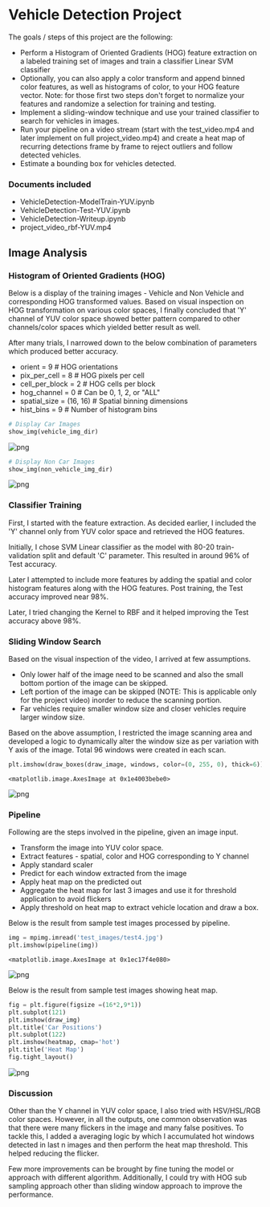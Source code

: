 
# Vehicle Detection Project

The goals / steps of this project are the following:
* Perform a Histogram of Oriented Gradients (HOG) feature extraction on a labeled training set of images and train a classifier Linear SVM classifier
* Optionally, you can also apply a color transform and append binned color features, as well as histograms of color, to your HOG feature vector.
Note: for those first two steps don't forget to normalize your features and randomize a selection for training and testing.
* Implement a sliding-window technique and use your trained classifier to search for vehicles in images.
* Run your pipeline on a video stream (start with the test_video.mp4 and later implement on full project_video.mp4) and create a heat map of recurring detections frame by frame to reject outliers and follow detected vehicles.
* Estimate a bounding box for vehicles detected.

### Documents included

* VehicleDetection-ModelTrain-YUV.ipynb
* VehicleDetection-Test-YUV.ipynb
* VehicleDetection-Writeup.ipynb
* project_video_rbf-YUV.mp4



## Image Analysis

### Histogram of Oriented Gradients (HOG)

Below is a display of the training images - Vehicle and Non Vehicle and corresponding HOG transformed values. Based on visual inspection on HOG transformation on various color spaces, I finally concluded that 'Y' channel of YUV color space showed better pattern compared to other channels/color spaces which yielded better result as well. 

After many trials, I narrowed down to the below combination of parameters which produced better accuracy.
* orient = 9  # HOG orientations
* pix_per_cell = 8 # HOG pixels per cell
* cell_per_block = 2 # HOG cells per block
* hog_channel = 0 # Can be 0, 1, 2, or "ALL"
* spatial_size = (16, 16) # Spatial binning dimensions
* hist_bins = 9    # Number of histogram bins



```python
# Display Car Images
show_img(vehicle_img_dir)
```


![png](output_4_0.png)



```python
# Display Non Car Images
show_img(non_vehicle_img_dir)
```


![png](output_5_0.png)


### Classifier Training

First, I started with the feature extraction. As decided earlier, I included the 'Y' channel only from YUV color space and retrieved the HOG features. 

Initially, I chose SVM Linear classifier as the model with 80-20 train-validation split and default 'C' parameter. This resulted in around 96% of Test accuracy. 

Later I attempted to include more features by adding the spatial and color histogram features along with the HOG features. Post training, the Test accuracy improved near 98%. 

Later, I tried changing the Kernel to RBF and it helped improving the Test accuracy above 98%.

### Sliding Window Search

Based on the visual inspection of the video, I arrived at few assumptions. 
* Only lower half of the image need to be scanned and also the small bottom portion of the image can be skipped.
* Left portion of the image can be skipped (NOTE: This is applicable only for the project video) inorder to reduce the scanning portion.
* Far vehicles require smaller window size and closer vehicles require larger window size. 

Based on the above assumption, I restricted the image scanning area and developed a logic to dynamically alter the window size as per variation with Y axis of the image. Total 96 windows were created in each scan.


```python
plt.imshow(draw_boxes(draw_image, windows, color=(0, 255, 0), thick=6))
```




    <matplotlib.image.AxesImage at 0x1e4003bebe0>




![png](output_8_1.png)


### Pipeline

Following are the steps involved in the pipeline, given an image input.

* Transform the image into YUV color space.
* Extract features - spatial, color and HOG corresponding to Y channel
* Apply standard scaler
* Predict for each window extracted from the image
* Apply heat map on the predicted out
* Aggregate the heat map for last 3 images and use it for threshold application to avoid flickers
* Apply threshold on heat map to extract vehicle location and draw a box.

Below is the result from sample test images processed by pipeline. 


```python
img = mpimg.imread('test_images/test4.jpg')
plt.imshow(pipeline(img))
```




    <matplotlib.image.AxesImage at 0x1ec17f4e080>




![png](output_10_1.png)


Below is the result from sample test images showing heat map. 


```python
fig = plt.figure(figsize =(16*2,9*1))
plt.subplot(121)
plt.imshow(draw_img)
plt.title('Car Positions')
plt.subplot(122)
plt.imshow(heatmap, cmap='hot')
plt.title('Heat Map')
fig.tight_layout()

```


![png](output_12_0.png)


### Discussion

Other than the Y channel in YUV color space, I also tried with HSV/HSL/RGB color spaces. However, in all the outputs, one common observation was that there were many flickers in the image and many false positives. To tackle this, I added a averaging logic by which I accumulated hot windows detected in last n images and then perform the heat map threshold. This helped reducing the flicker. 

Few more improvements can be brought by fine tuning the model or approach with different algorithm. Additionally, I could try with HOG sub sampling approach other than sliding window approach to improve the performance.

